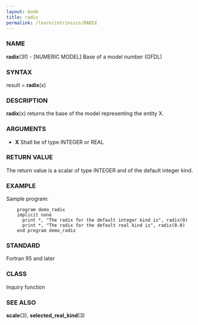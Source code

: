 ```yaml
---
layout: book
title: radix
permalink: /learn/intrinsics/RADIX
---
```

### NAME

__radix__(3f) - \[NUMERIC MODEL\] Base of a model number
(GFDL)

### SYNTAX

result = __radix__(x)

### DESCRIPTION

__radix__(x) returns the base of the model representing the entity X.

### ARGUMENTS

  - __X__
    Shall be of type INTEGER or REAL

### RETURN VALUE

The return value is a scalar of type INTEGER and of the default integer
kind.

### EXAMPLE

Sample program:

```
    program demo_radix
    implicit none
      print *, "The radix for the default integer kind is", radix(0)
      print *, "The radix for the default real kind is", radix(0.0)
    end program demo_radix
```

### STANDARD

Fortran 95 and later

### CLASS

Inquiry function

### SEE ALSO

__scale__(3), __selected\_real\_kind__(3)

